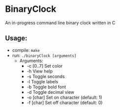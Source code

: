 # BinaryClock 
An in-progress command line binary clock written in C 
## Usage: 
- compile: `make` 
- run: `./binaryClock [arguments]`
	- Arguments: 
		- -c [0..7]	Set color 
		- -h		View help
		- -s		Toggle seconds
		- -l		Toggle labels
		- -b		Toggle bold font 
		- -d		Toggle decimal view 
		- -o [char]	Set on character (default: 1)
		- -f [char]	Set off character (default: 0)

